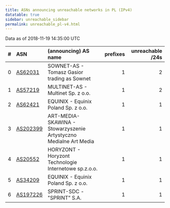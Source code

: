 ```yaml
---
title: ASNs announcing unreachable networks in PL (IPv4)
datatable: true
sidebar: unreachable_sidebar
permalink: unreachable_pl-v4.html
---
```


Data as of 2018-11-19 14:35:00 UTC


<div class="datatable-begin"></div>

|   # | ASN                                      | (announcing) AS name                                              |   prefixes |   unreachable /24s |
|----:|:-----------------------------------------|:------------------------------------------------------------------|-----------:|-------------------:|
|   0 | [AS62031](unreachable_AS62031-v4.html)   | SOWNET-AS - Tomasz Gasior trading as Sownet                       |          1 |                  2 |
|   1 | [AS57219](unreachable_AS57219-v4.html)   | MULTINET-AS - Multinet Sp. z o.o.                                 |          1 |                  2 |
|   2 | [AS62421](unreachable_AS62421-v4.html)   | EQUINIX - Equinix Poland Sp. z o.o.                               |          1 |                  1 |
|   3 | [AS202399](unreachable_AS202399-v4.html) | ART-MEDIA-SKAWINA - Stowarzyszenie Artystyczno Medialne Art Media |          1 |                  1 |
|   4 | [AS20552](unreachable_AS20552-v4.html)   | HORYZONT - Horyzont Technologie Internetowe sp.z.o.o.             |          1 |                  1 |
|   5 | [AS34209](unreachable_AS34209-v4.html)   | EQUINIX - Equinix Poland Sp. z o.o.                               |          1 |                  1 |
|   6 | [AS197226](unreachable_AS197226-v4.html) | SPRINT-SDC - "SPRINT" S.A.                                        |          1 |                  1 |

<div class="datatable-end"></div>
